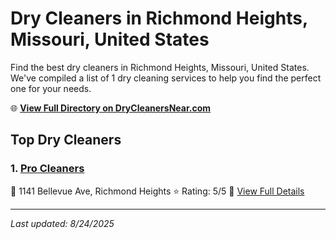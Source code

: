 # Dry Cleaners in Richmond Heights, Missouri, United States

Find the best dry cleaners in Richmond Heights, Missouri, United States. We've compiled a list of 1 dry cleaning services to help you find the perfect one for your needs.

🌐 **[View Full Directory on DryCleanersNear.com](https://drycleanersnear.com/city/US/Missouri/Richmond%20Heights)**

## Top Dry Cleaners

### 1. [Pro Cleaners](https://drycleanersnear.com/dryCleaner/686f1f0f1cef475d4de84029/pro-cleaners)
📍 1141 Bellevue Ave, Richmond Heights
⭐ Rating: 5/5
🔗 [View Full Details](https://drycleanersnear.com/dryCleaner/686f1f0f1cef475d4de84029/pro-cleaners)


---

*Last updated: 8/24/2025*
